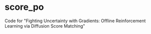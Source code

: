 # score_po

Code for "Fighting Uncertainty with Gradients: Offline Reinforcement Learning via Diffusion Score Matching"

